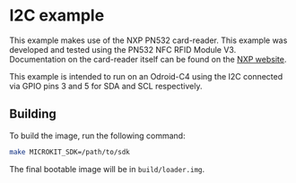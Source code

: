 # I2C example

This example makes use of the NXP PN532 card-reader. This example was developed and tested using
the PN532 NFC RFID Module V3. Documentation on the card-reader itself can be found
on the [NXP website](https://www.nxp.com/docs/en/user-guide/141520.pdf).

This example is intended to run on an Odroid-C4 using the I2C connected via GPIO pins 3 and 5
for SDA and SCL respectively.

## Building

To build the image, run the following command:
```sh
make MICROKIT_SDK=/path/to/sdk
```

The final bootable image will be in `build/loader.img`.
